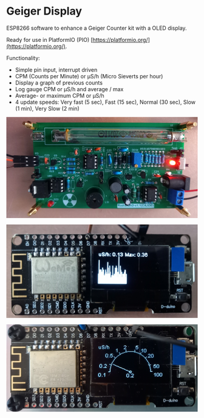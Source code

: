 # Geiger Display
ESP8266 software to enhance a Geiger Counter kit with a OLED display.

Ready for use in PlatformIO (PIO) [https://platformio.org/](https://platformio.org/).

Functionality:
 - Simple pin input, interrupt driven
 - CPM (Counts per Minute) or µS/h (Micro Sieverts per hour)
 - Display a graph of previous counts
 - Log gauge CPM or µS/h and average / max
 - Average- or maximum CPM or µS/h
 - 4 update speeds: Very fast (5 sec), Fast (15 sec),  Normal (30 sec), Slow (1 min), Very Slow (2 min)


![Geiger Kit](./RadiationD-v1.1.jpg)

![D-Duino](./D-Duino_CPM.jpg)

![D-Duino](./D-Duino_LOG_USH.jpg)


